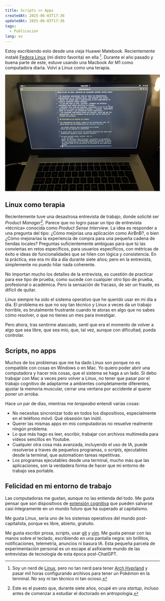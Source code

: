 ```yaml
---
title: Scripts >> Apps
createdAt: 2025-06-03T17:36
updatedAt: 2025-06-03T17:36
tags:
  - Publicacion
lang: es
---
```


Estoy escribiendo esto desde una vieja Huawei Matebook. Recientemente instalé [Fedora Linux](https://fedoraproject.org/) (mi distro favorita) en ella [^1]. Durante el año pasado y buena parte de este, estuve usando una Macbook Air M1 como computadora diaria. Volví a Linux como una terapia.

[^1]: Soy un nerd de [Linux](https://es.wikipedia.org/wiki/GNU/Linux), pero no tan nerd para tener [Arch Hyprland](https://wiki-archlinux-org.translate.goog/title/Hyprland) y pasar mil horas configurando archivos para tener un Pokémon en la terminal. No soy ni tan técnico ni tan ocioso.

![Escribiendo en Neovim](./scripts-sobre-apps.jpg)

## Linux como terapia

Recientemente tuve una desastrosa entrevista de trabajo, donde solicité ser *Product Manager*[^2]. Parece que no logro pasar un tipo de entrevista «técnica» conocida como *Product Sense Interview*. La idea es responder a una pregunta del tipo: ¿Cómo mejorías una aplicación como AirBnB?, o bien ¿Cómo mejorarías la experiencia de compra para una pequeña cadena de tiendas locales? Preguntas suficientemente ambiguas para que tú las conviertas en retos específicos, para usuarios específicos, con métricas de éxito e ideas de funcionalidades que se hilen con lógica y consistencia. En la práctica, ese era mi día a día durante siete años; pero en la entrevista, simplemente no puedo hilar nada coherente.

[^2]: Este es el puesto que, durante siete años, ocupé en una *startup*, incluso antes de comenzar a estudiar el doctorado en antropología. 

No importan mucho los detalles de la entrevista, es cuestión de practicar para ese tipo de prueba, como sucede con cualquier otro tipo de prueba, profesional o académica. Pero la sensación de fracaso, de ser un fraude, es difícil de quitar.

Linux siempre ha sido el sistema operativo que he querido usar en mi día a día. El problema es que no soy tan técnico y Linux a veces da un trabajo horrible, es brutalmente frustrante cuando te atoras en algo que no sabes cómo resolver, o que no tienes un mes para investigar.

Pero ahora, tras sentirme atascado, sentí que era el momento de volver a algo que sea libre, que sea mío, que, tal vez, aunque con dificultad, pueda controlar.

## Scripts, no apps

Muchos de los problemas que me ha dado Linux son porque no es compatible con cosas en Windows o en Mac. Yo quiero poder abrir una computadora y hacer mis cosas, que el sistema se haga a un lado. Si debo trabajar con Mac a veces pero volver a Linux, no tener que pasar por el trabajo cognitivo de adaptarme a ambientes completamente diferentes, ajustar la memoria muscular, cerrar una ventana por accidente al querer poner un arroba.

Hace un par de días, mientras me *terapeaba* entendí varias cosas:

- No necesitas sincronizar todo en todos los dispositivos, especialmente en el teléfono móvil. Qué obsesión tan inútil.
- Querer las mismas apps en mis computadoras no resuelve realmente ningún problema.
- Lo que más hago es leer, escribir, trabajar con archivos multimedia para videos sencillos en Youtube.
- Cualquier otra cosa más avanzada, incluyendo el uso de IA, puede resolverse a traves de pequeños programas, o *scripts*,  ejecutables desde la terminal, que automaticen tareas repetitivas.
- Los programas ejecutables desde una terminal, mucho más que las aplicaciones, son la verdadera forma de hacer que mi entorno de trabajo sea portable.

## Felicidad en mi entorno de trabajo

Las computadoras me gustan, aunque no las entienda del todo. Me gusta pensar que son dispositivos de [extensión cognitiva](https://www.scielo.org.mx/scielo.php?script=sci_arttext&pid=S0185-24502014000100011) que pueden salvarse casi íntegramente en un mundo futuro que ha superado al capitalismo.

Me gusta Linux, sería uno de los sistemas operativos del mundo post-capitalista, porque es libre, abierto, gratuito.

Me gusta escribir prosa, *scripts*, usar [git](https://es.wikipedia.org/wiki/Git) y [vim](https://es.wikipedia.org/wiki/Vim). Me gusta pensar con las manos sobre el teclado, escribiendo en una pantalla negra: sin brillitos, notificaciones, telemetría, anuncios ni basura IA. Esta pequeña parcela de experimentación personal es un escape al asfixiante mundo de las entrevistas de tecnología de esta época post-ChatGPT.

